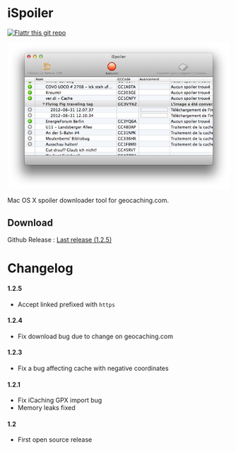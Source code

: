 iSpoiler
========

[![Flattr this git repo](http://api.flattr.com/button/flattr-badge-large.png)](https://flattr.com/submit/auto?user_id=YaGeek&url=https://github.com/yageek/iSpoiler&title=iSpoiler&language=&tags=github&category=software)

![Screenshot](https://github.com/YaGeek/iSpoiler/raw/gh-pages/images/1.2_screenshot.png)

Mac OS X spoiler downloader tool for geocaching.com.

## Download
Github Release : [Last release (1.2.5)](https://github.com/yageek/iSpoiler/releases/download/1.2.5/iSpoiler_1.2.5.dmg)

# Changelog 
#### 1.2.5
* Accept linked prefixed with `https` 

#### 1.2.4
* Fix download bug due to change on geocaching.com

#### 1.2.3
* Fix a bug affecting cache with negative coordinates

#### 1.2.1
* Fix iCaching GPX import bug
* Memory leaks fixed

#### 1.2
* First open source release
